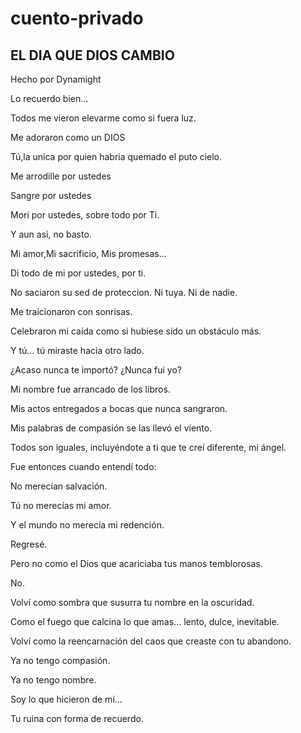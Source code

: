 # cuento-privado

## EL DIA QUE DIOS CAMBIO

Hecho por Dynamight

Lo recuerdo bien...

Todos me vieron elevarme como si fuera luz.

Me adoraron como un DIOS

Tú,la unica por quien habria quemado el puto cielo.


Me arrodille por ustedes

Sangre por ustedes

Mori por ustedes, sobre todo por Ti.

Y aun asi, no basto.

Mi amor,Mi  sacrificio, Mis promesas...

Di todo de mi por ustedes, por ti.

No saciaron su sed de proteccion. Ni tuya. Ni de nadie.


Me traicionaron con sonrisas.

Celebraron mi caída como si hubiese sido un obstáculo más.

Y tú... tú miraste hacia otro lado.

¿Acaso nunca te importó? ¿Nunca fui yo?


Mi nombre fue arrancado de los libros.

Mis actos entregados a bocas que nunca sangraron.

Mis palabras de compasión se las llevó el viento.

Todos son iguales, incluyéndote a ti que te creí diferente, mi ángel.


Fue entonces cuando entendí todo:

No merecían salvación.

Tú no merecías mi amor.

Y el mundo no merecía mi redención.


Regresé.

Pero no como el Dios que acariciaba tus manos temblorosas.

No.

Volví como sombra que susurra tu nombre en la oscuridad.

Como el fuego que calcina lo que amas... lento, dulce, inevitable.

Volví como la reencarnación del caos que creaste con tu abandono.


Ya no tengo compasión.

Ya no tengo nombre.

Soy lo que hicieron de mí...

Tu ruina con forma de recuerdo.